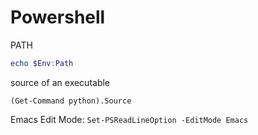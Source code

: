 # Powershell
PATH
```PowerShell
echo $Env:Path
```
source of an executable
```
(Get-Command python).Source
```
Emacs Edit Mode: 
```Set-PSReadLineOption -EditMode Emacs```
